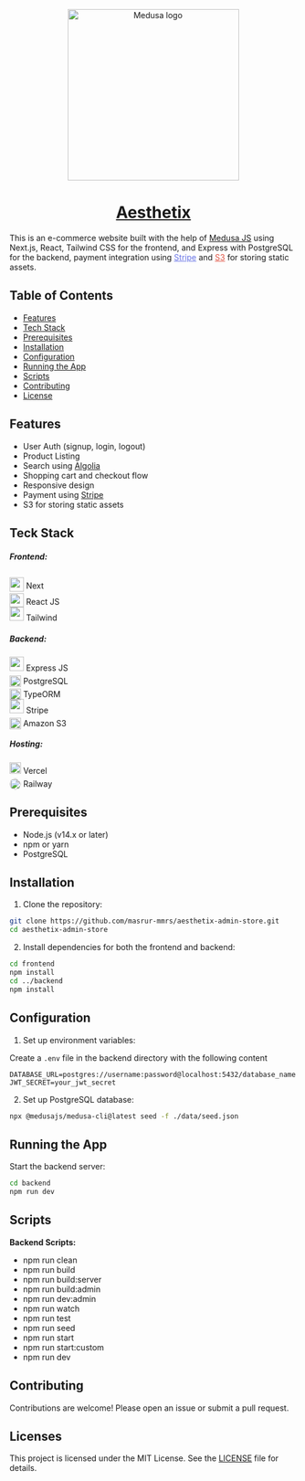 <p align="center">
    <img alt="Medusa logo" src="https://aesthetix.s3.us-east-2.amazonaws.com/Aesthetix.png" style="width: 300px">
</p>
<h1 align="center">
  <a href="https://www.aesthetixplus.org/us">Aesthetix</a>
</h1>

This is an e-commerce website built with the help of <a href="https://docs.medusajs.com/">Medusa JS</a> using Next.js, React, Tailwind CSS for the frontend, and Express with PostgreSQL for the backend, payment integration using <a href="https://stripe.com/" style="color:#6773e6">Stripe</a> and <a href="https://aws.amazon.com/pm/serv-s3/?gclid=Cj0KCQjwpNuyBhCuARIsANJqL9PLJJ7P3QqpONdXjtzJUCL-f9V672pVekCYJCZkdJVToqrD74MnaIoaAndoEALw_wcB&trk=b8b87cd7-09b8-4229-a529-91943319b8f5&sc_channel=ps&ef_id=Cj0KCQjwpNuyBhCuARIsANJqL9PLJJ7P3QqpONdXjtzJUCL-f9V672pVekCYJCZkdJVToqrD74MnaIoaAndoEALw_wcB:G:s&s_kwcid=AL!4422!3!536324516040!e!!g!!amazon%20s3!11539706604!115473954714" style="color:#e05141">S3</a> for storing static assets.  


## Table of Contents
<ul>
<li><a href="#features">Features</a></li>
<li><a href="#teck-stack">Tech Stack</a></li>
<li><a href="#prerequisites">Prerequisites</a></li>
<li><a href="#installation">Installation</a></li>
<li><a href="#configuration">Configuration</a></li>
<li><a href="#running-the-app">Running the App</a></li>
<li><a href="#scripts">Scripts</a></li>
<li><a href="#contributing">Contributing</a></li>
<li><a href="#licenses">License</a></li>
</ul>

## Features
<ul>
<li>User Auth (signup, login, logout)</li>
<li>Product Listing</li>
<li>Search using <a href="https://www.algolia.com/">Algolia</a></li>
<li>Shopping cart and checkout flow</li>
<li>Responsive design</li>
<li>Payment using <a href="https://stripe.com/">Stripe</a></li>
<li>S3 for storing static assets</li>
</ul>

## Teck Stack

<h5>Frontend:</h5>
  <img src="https://seeklogo.com/images/N/next-js-logo-8FCFF51DD2-seeklogo.com.png" style="width:25px; transform: translateY(5px);"> Next
  <br>
  <img src="https://seeklogo.com/images/R/react-logo-7B3CE81517-seeklogo.com.png" style="width:25px; transform: translateY(5px);"> React JS
  <br>
  <img src="https://seeklogo.com/images/T/tailwind-css-logo-5AD4175897-seeklogo.com.png" style="width:25px"> Tailwind
<h5>Backend:</h5>
  <img src="https://seeklogo.com/images/E/express-js-logo-FA36FF1D3F-seeklogo.com.png" style="width:25px;"> Express JS
  <br>
  <img src="https://seeklogo.com/images/P/postgresql-logo-5309879B58-seeklogo.com.png" style="width:20px; transform: translateY(5px);"> PostgreSQL
  <br>
  <img src="https://seeklogo.com/images/T/typeorm-logo-F243B34DEE-seeklogo.com.png" style="width:20px; transform: translateY(5px)"> TypeORM
  <br>
  <img src="https://seeklogo.com/images/S/stripe-logo-C409DC9652-seeklogo.com.png" style="width:25px;"> Stripe
  <br>
  <img src="https://seeklogo.com/images/A/aws-s3-simple-storage-service-logo-B280D33C1B-seeklogo.com.png" style="width:20px; transform: translateY(5px)"> Amazon S3
<h5>Hosting:</h5>
<img src="https://seeklogo.com/images/V/vercel-logo-F748E39008-seeklogo.com.png" style="width:20px"> Vercel
<br>
<img src="https://railway.app/brand/logo-light.png" style="width:20px; border-radius:25px;transform: translateY(5px)"> Railway

## Prerequisites
<ul>
<li>Node.js (v14.x or later)</li>
<li>npm or yarn</li>
<li>PostgreSQL</li>
</ul>

## Installation
1. Clone the repository:
```bash
git clone https://github.com/masrur-mmrs/aesthetix-admin-store.git
cd aesthetix-admin-store
```
2. Install dependencies for both the frontend and backend:
```bash
cd frontend
npm install
cd ../backend
npm install
```
## Configuration
1. Set up environment variables:

Create a `.env` file in the backend directory with the following content
```env
DATABASE_URL=postgres://username:password@localhost:5432/database_name
JWT_SECRET=your_jwt_secret
```
2. Set up PostgreSQL database:

```bash
npx @medusajs/medusa-cli@latest seed -f ./data/seed.json
```

## Running the App
Start the backend server:
```bash
cd backend
npm run dev
```

## Scripts

**Backend Scripts:**
<ul>
<li>npm run clean</li>
<li>npm run build</li>
<li>npm run build:server</li>
<li>npm run build:admin</li>
<li>npm run dev:admin</li>
<li>npm run watch</li>
<li>npm run test</li>
<li>npm run seed</li>
<li>npm run start</li>
<li>npm run start:custom</li>
<li>npm run dev</li>
</ul>

## Contributing
Contributions are welcome! Please open an issue or submit a pull request.

## Licenses
This project is licensed under the MIT License. See the <a href="https://github.com/masrur-mmrs/aesthetix-admin-store/blob/master/LICENSE">LICENSE</a> file for details.
